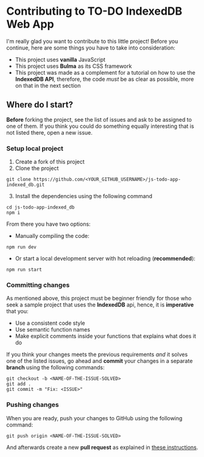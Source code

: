 # Contributing to TO-DO IndexedDB Web App

I'm really glad you want to contribute to this little project! Before you continue, here are some things you have to take into consideration:

- This project uses **vanilla** JavaScript
- This project uses **Bulma** as its CSS framework
- This project was made as a complement for a tutorial on how to use the **IndexedDB API**, therefore, the code *must* be as clear as possible, more on that in the next section

## Where do I start?

**Before** forking the project, see the list of issues and ask to be assigned to one of them. If you think you could do something equally interesting that is not listed there,
open a new issue.

### Setup local project

1. Create a fork of this project
2. Clone the project
```
git clone https://github.com/<YOUR_GITHUB_USERNAME>/js-todo-app-indexed_db.git
```
3. Install the dependencies using the following command
```
cd js-todo-app-indexed_db
npm i
```

From there you have two options:

- Manually compiling the code:
```
npm run dev
```

- Or start a local development server with hot reloading (**recommended**):
```
npm run start
```

### Committing changes

As mentioned above, this project must be beginner friendly for those who seek a sample project that uses the **IndexedDB** api, hence, it is **imperative** that you:

- Use a consistent code style
- Use semantic function names
- Make explicit comments inside your functions that explains what does it do

If you think your changes meets the previous requirements *and* it solves one of the listed issues, go ahead and **commit** your changes in a separate **branch** using the
following commands:

```
git checkout -b <NAME-OF-THE-ISSUE-SOLVED>
git add .
git commit -m "Fix: <ISSUE>"
```

### Pushing changes

When you are ready, push your changes to GitHub using the following command:

```
git push origin <NAME-OF-THE-ISSUE-SOLVED>
```

And afterwards create a new **pull request** as explained in [these instructions](https://docs.github.com/en/free-pro-team@latest/github/collaborating-with-issues-and-pull-requests/creating-a-pull-request-from-a-fork).
